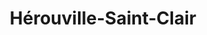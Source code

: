 ---
title: Hérouville-Saint-Clair
url: /herouville-saint-clair/
latitude: 49.206
longitude: -0.328
---